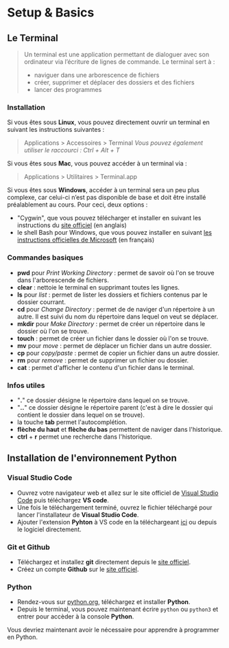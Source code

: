 # Setup & Basics

## Le Terminal

> Un terminal est une application permettant de dialoguer avec son ordinateur via l’écriture de lignes de commande.
> Le terminal sert à :
> - naviguer dans une arborescence de fichiers
> - créer, supprimer et déplacer des dossiers et des fichiers
> - lancer des programmes

### Installation

Si vous êtes sous **Linux**, vous pouvez directement ouvrir un terminal en suivant les instructions suivantes :

> Applications > Accessoires > Terminal
> *Vous pouvez également utiliser le raccourci : Ctrl + Alt + T*


Si vous êtes sous **Mac**, vous pouvez accéder à un terminal via :

> Applications > Utilitaires > Terminal.app


Si vous êtes sous **Windows**, accéder à un terminal sera un peu plus complexe, car celui-ci n’est pas disponible de base et doit être installé préalablement au cours. Pour ceci, deux options :
- "Cygwin", que vous pouvez télécharger et installer en suivant les instructions du [site officiel](https://www.cygwin.com/install.html) (en anglais)
- le shell Bash pour Windows, que vous pouvez installer en suivant [les instructions officielles de Microsoft](https://learn.microsoft.com/fr-fr/windows/wsl/install) (en français) 


### Commandes basiques

- **pwd** pour *Print Working Directory* : permet de savoir où l'on se trouve dans l'arborescende de fichiers.
- **clear** : nettoie le terminal en supprimant toutes les lignes.
- **ls** pour *list* : permet de lister les dossiers et fichiers contenus par le dossier courrant.
- **cd** pour *Change Directory* : permet de de naviger d'un répertoire à un autre. Il est suivi du nom du répertoire dans lequel on veut se déplacer.
- **mkdir** pour *Make Directory* : permet de créer un répertoire dans le dossier où l'on se trouve.
- **touch** : permet de créer un fichier dans le dossier où l'on se trouve.
- **mv** pour *move* : permet de déplacer un fichier dans un autre dossier.
- **cp** pour *copy/paste* : permet de copier un fichier dans un autre dossier.
- **rm** pour *remove* : permet de supprimer un fichier ou dossier.
- **cat** : permet d'afficher le contenu d'un fichier dans le terminal.

### Infos utiles

- "**.**" ce dossier désigne le répertoire dans lequel on se trouve.
- "**..**" ce dossier désigne le répertoire parent (c'est à dire le dossier qui contient le dossier dans lequel on se trouve).
- la touche **tab** permet l'autocomplétion.
- **flèche du haut** et **flèche du bas** permettent de naviger dans l'historique.
- **ctrl** + **r** permet une recherche dans l'historique.

## Installation de l'environnement Python

### Visual Studio Code

- Ouvrez votre navigateur web et allez sur le site officiel de [Visual Studio Code](https://code.visualstudio.com/) puis téléchargez **VS code**.
- Une fois le téléchargement terminé, ouvrez le fichier téléchargé pour lancer l'installateur de **Visual Studio Code**.
- Ajouter l'extension **Pyhton** à VS code en la téléchargeant [ici](https://marketplace.visualstudio.com/items?itemName=ms-python.python) ou depuis le logiciel directement.

### Git et Github

- Téléchargez et installez **git** directement depuis le [site officiel]( https://git-scm.com/).
- Créez un compte **Github** sur le [site officiel](https://github.com/).

### Python

- Rendez-vous sur [python.org](https://www.python.org/downloads/), téléchargez et installer **Python**.
- Depuis le terminal, vous pouvez maintenant écrire `python` ou `python3` et entrer pour accèder à la console **Python**.

Vous devriez maintenant avoir le nécessaire pour apprendre à programmer en Python.
